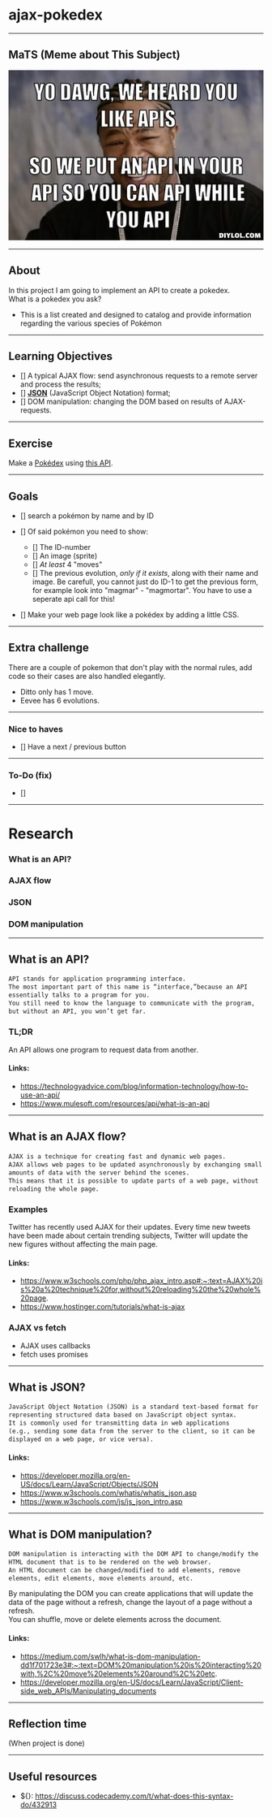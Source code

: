 # ajax-pokedex

---

## MaTS (Meme about This Subject)
![meme](images/meme.jpg)

---
## About

In this project I am going to implement an API to create a pokedex.  
What is a pokedex you ask?
* This is a list created and designed to catalog and provide information regarding the various species of Pokémon

---

## Learning Objectives
- [] A typical AJAX flow: send asynchronous requests to a remote server and process the results;
- [] **[JSON](https://www.w3schools.com/js/js_json_intro.asp)** (JavaScript Object Notation) format;
- [] DOM manipulation: changing the DOM based on results of AJAX-requests.
---
## Exercise 
Make a [Pokédex](https://www.google.com/search?q=pokedex&source=lnms&tbm=isch&sa=X&ved=0ahUKEwiRtNT3-vDfAhWDy6QKHd1cBD4Q_AUIDigB&biw=1300&bih=968#imgrc=_) using [this API](https://pokeapi.co/).

---
## Goals

- [] search a pokémon by name and by ID
- [] Of said pokémon you need to show:
  - [] The ID-number
  - [] An image (sprite)
  - [] _At least_ 4 "moves"
  - [] The previous evolution, _only if it exists_, along with their name and image. Be carefull, you cannot just do ID-1 to get the previous form, for example look into "magmar" - "magmortar". You have to use a seperate api call for this!

- [] Make your web page look like a pokédex by adding a little CSS.

---
## Extra challenge
There are a couple of pokemon that don't play with the normal rules, add code so their cases are also handled elegantly.

- Ditto only has 1 move.
- Eevee has 6 evolutions.

---
### Nice to haves
- [] Have a next / previous button
---

### To-Do (fix)
- [] 
---
# Research
### What is an API?
### AJAX flow
### JSON
### DOM manipulation

---
## What is an API?
````
API stands for application programming interface.
The most important part of this name is “interface,”because an API essentially talks to a program for you. 
You still need to know the language to communicate with the program, but without an API, you won’t get far.
````
### TL;DR
An API allows one program to request data from another.
#### Links: 
* https://technologyadvice.com/blog/information-technology/how-to-use-an-api/
* https://www.mulesoft.com/resources/api/what-is-an-api
---
## What is an AJAX flow?
````
AJAX is a technique for creating fast and dynamic web pages.
AJAX allows web pages to be updated asynchronously by exchanging small amounts of data with the server behind the scenes.
This means that it is possible to update parts of a web page, without reloading the whole page.
````
### Examples
Twitter has recently used AJAX for their updates. Every time new tweets have been made about certain trending subjects, Twitter will update the new figures without affecting the main page.

#### Links:
* https://www.w3schools.com/php/php_ajax_intro.asp#:~:text=AJAX%20is%20a%20technique%20for,without%20reloading%20the%20whole%20page.
* https://www.hostinger.com/tutorials/what-is-ajax
### AJAX vs fetch
* AJAX uses callbacks
* fetch uses promises
---
## What is JSON?
````
JavaScript Object Notation (JSON) is a standard text-based format for representing structured data based on JavaScript object syntax. 
It is commonly used for transmitting data in web applications 
(e.g., sending some data from the server to the client, so it can be displayed on a web page, or vice versa).
````
#### Links:
* https://developer.mozilla.org/en-US/docs/Learn/JavaScript/Objects/JSON
* https://www.w3schools.com/whatis/whatis_json.asp
* https://www.w3schools.com/js/js_json_intro.asp
---
## What is DOM manipulation?
````
DOM manipulation is interacting with the DOM API to change/modify the HTML document that is to be rendered on the web browser. 
An HTML document can be changed/modified to add elements, remove elements, edit elements, move elements around, etc.
````
By manipulating the DOM you can create applications that will update the data of the page without a refresh, change the layout of a page without a refresh.   
You can shuffle, move or delete elements across the document.

#### Links:
* https://medium.com/swlh/what-is-dom-manipulation-dd1f701723e3#:~:text=DOM%20manipulation%20is%20interacting%20with,%2C%20move%20elements%20around%2C%20etc.
* https://developer.mozilla.org/en-US/docs/Learn/JavaScript/Client-side_web_APIs/Manipulating_documents

---
## Reflection time
(When project is done)

---
## Useful resources 
* ${}: https://discuss.codecademy.com/t/what-does-this-syntax-do/432913